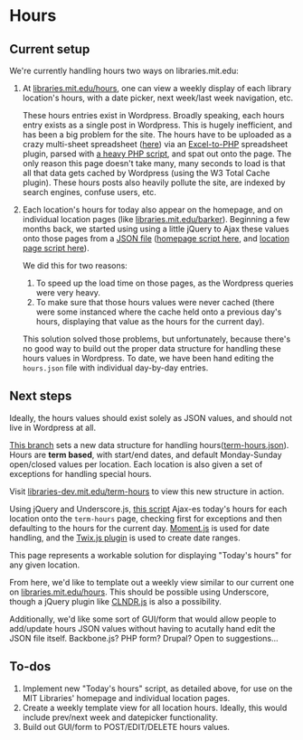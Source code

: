 # Hours

## Current setup

We're currently handling hours two ways on libraries.mit.edu:

1. At [libraries.mit.edu/hours](http://libraries.mit.edu/hours), one can view a weekly display of each library location's hours, with a date picker, next week/last week navigation, etc.

	These hours entries exist in Wordpress. Broadly speaking, each hours entry exists as a single post in Wordpress. This is hugely inefficient, and has been a big problem for the site. The hours have to be uploaded as a crazy multi-sheet spreadsheet ([here](//wikis.mit.edu/confluence/display/UXWS/Hours)) via an [Excel-to-PHP](https://github.com/zgreen/MITlibraries-parent/tree/prod/libs/PHPExcel-develop) spreadsheet plugin, parsed with [a heavy PHP script](github.com/zgreen/MITlibraries-parent/blob/prod/lib/hours.php), and spat out onto the page. The only reason this page doesn't take many, many seconds to load is that all that data gets cached by Wordpress (using the W3 Total Cache plugin). These hours posts also heavily pollute the site, are indexed by search engines, confuse users, etc.

2. Each location's hours for today also appear on the homepage, and on individual location pages (like [libraries.mit.edu/barker](//libraries.mit.edu)). Beginning a few months back, we started using using a little jQuery to Ajax these values onto those pages from a [JSON file](//github.com/zgreen/MITlibraries-parent/blob/prod/hours.json) ([homepage script here](https://github.com/zgreen/MITlibraries-parent/blob/prod/js/hours-home.js#L18), and [location page script here](https://github.com/zgreen/MITlibraries-parent/blob/prod/js/core.js#L121)).

	We did this for two reasons:
	1. To speed up the load time on those pages, as the Wordpress queries were very heavy.
	2. To make sure that those hours values were never cached (there were some instanced where the cache held onto a previous day's hours, displaying that value as the hours for the current day).

	This solution solved those problems, but unfortunately, because there's no good way to build out the proper data structure for handling these hours values in Wordpress. To date, we have been hand editing the `hours.json` file with individual day-by-day entries.

## Next steps

Ideally, the hours values should exist solely as JSON values, and should not live in Wordpress at all.

[This branch](//github.com/zgreen/MITlibraries-parent/tree/hours-underscore) sets a new data structure for handling hours([term-hours.json](//github.com/zgreen/MITlibraries-parent/blob/hours-underscore/term-hours.json)). Hours are __term based__, with start/end dates, and default Monday-Sunday open/closed values per location. Each location is also given a set of exceptions for handling special hours.

Visit [libraries-dev.mit.edu/term-hours](//libraries-dev.mit.edu/term-hours/) to view this new structure in action.

Using jQuery and Underscore.js, [this script](https://github.com/zgreen/MITlibraries-parent/blob/hours-underscore/js/page-term-hours.js) Ajax-es today's hours for each location onto the `term-hours` page, checking first for exceptions and then defaulting to the hours for the current day. [Moment.js](http://momentjs.com/) is used for date handling, and the [Twix.js plugin](http://isaaccambron.com/twix.js/) is used to create date ranges.

This page represents a workable solution for displaying "Today's hours" for any given location.

From here, we'd like to template out a weekly view similar to our current one on [libraries.mit.edu/hours](//libraries.mit.edu/hours). This should be possible using Underscore, though a jQuery plugin like [CLNDR.js](//kylestetz.github.io/CLNDR/) is also a possibility.

Additionally, we'd like some sort of GUI/form that would allow people to add/update hours JSON values without having to acutally hand edit the JSON file itself. Backbone.js? PHP form? Drupal? Open to suggestions...

## To-dos

1. Implement new "Today's hours" script, as detailed above, for use on the MIT Libraries' homepage and individual location pages.
2. Create a weekly template view for all location hours. Ideally, this would include prev/next week and datepicker functionality.
3. Build out GUI/form to POST/EDIT/DELETE hours values.
